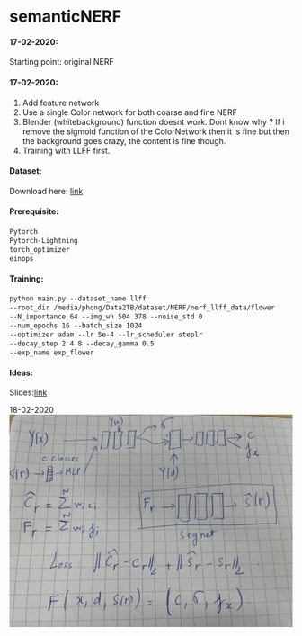 # semanticNERF

#### 17-02-2020:
Starting point: original NERF

#### 17-02-2020:
1. Add feature network
2. Use a single Color network for both coarse and fine NERF
3. Blender (whitebackground) function doesnt work. Dont know why ? If i remove the sigmoid function of the ColorNetwork then it is fine but then the background goes crazy, the content is fine though.
4. Training with LLFF first.

#### Dataset:
Download here: [link](https://drive.google.com/drive/folders/128yBriW1IG_3NJ5Rp7APSTZsJqdJdfc1)

#### Prerequisite:
```
Pytorch
Pytorch-Lightning
torch_optimizer
einops
```

#### Training:
```
python main.py --dataset_name llff 
--root_dir /media/phong/Data2TB/dataset/NERF/nerf_llff_data/flower 
--N_importance 64 --img_wh 504 378 --noise_std 0 
--num_epochs 16 --batch_size 1024 
--optimizer adam --lr 5e-4 --lr_scheduler steplr 
--decay_step 2 4 8 --decay_gamma 0.5 
--exp_name exp_flower
```

#### Ideas:
Slides:[link](https://docs.google.com/presentation/d/1s9k5OCkHxywoAk8Ab2kk8J5DApcRCgLtf2DzNNI3nO4/edit#slide=id.gb4f7efcc71_0_64)

18-02-2020
![](/images/img.png "Ideas")
